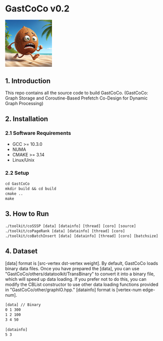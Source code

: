 # GastCoCo v0.2
<!-- ![GastCoCo](GastCoCo.webp) -->
<div align=left> <img src="./others/GastCoCo.webp" width = 30%/> </div>

## 1. Introduction
This repo contains all the source code to build GastCoCo.
(GastCoCo: Graph Storage and Coroutine-Based Prefetch
Co-Design for Dynamic Graph Processing)

## 2. Installation
### 2.1 Software Requirements
- GCC >= 10.3.0
- NUMA
- CMAKE >= 3.14
- Linux/Unix
### 2.2 Setup
```shell
cd GastCoCo
mkdir build && cd build
cmake ..
make
```

## 3. How to Run
```shell
./toolkit/coSSSP [data] [datainfo] [thread] [coro] [source]
./toolkit/coPageRank [data] [datainfo] [thread] [coro]
./toolkit/coBatchInsert [data] [datainfo] [thread] [coro] [batchsize]
```

## 4. Dataset
[data] format is [src-vertex dst-vertex weight]. By default, GastCoCo loads binary data files. Once you have prepared the [data], you can use "GastCoCo/others/datatoolkit/TransBinary" to convert it into a binary file, which will speed up data loading. If you prefer not to do this, you can modify the CBList constructor to use other data loading functions provided in "GastCoCo/other/graphIO.hpp."
[datainfo] format is [vertex-num edge-num].
```shell
[data] // Binary
0 1 300
1 2 100
3 4 50

[datainfo]
5 3
```
